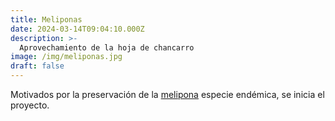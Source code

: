 ```yaml
---
title: Meliponas
date: 2024-03-14T09:04:10.000Z
description: >-
  Aprovechamiento de la hoja de chancarro
image: /img/meliponas.jpg
draft: false
---
```


Motivados por la preservación de la [melipona](https://www.gob.mx/agricultura/articulos/melipona-beecheii-la-abeja-sagrada-maya) especie endémica, se inicia el proyecto.
